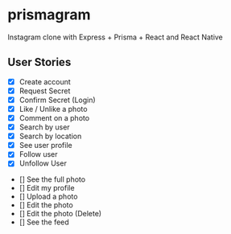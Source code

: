 # prismagram
Instagram clone with Express + Prisma + React and React Native

## User Stories

- [x] Create account
- [x] Request Secret
- [x] Confirm Secret (Login)
- [x] Like / Unlike a photo
- [x] Comment on a photo
- [x] Search by user
- [x] Search by location
- [x] See user profile
- [x] Follow user
- [x] Unfollow User
- [] See the full photo
- [] Edit my profile
- [] Upload a photo
- [] Edit the photo
- [] Edit the photo (Delete)
- [] See the feed